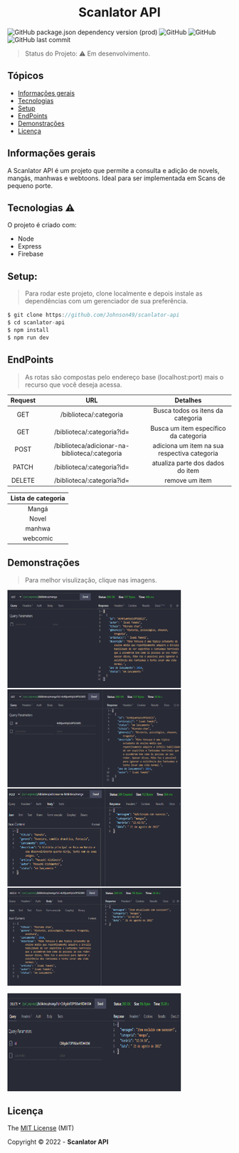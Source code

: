 <h1 align="center"> Scanlator API </h1> </center>

![GitHub package.json dependency version (prod)](https://img.shields.io/github/package-json/dependency-version/Johnson49/scanlator-api/express)
![GitHub](https://img.shields.io/github/license/Johnson49/scanlator-api)
![GitHub](http://img.shields.io/static/v1?label=node&message=16.15.0&color=green&style=for-the-badge&logo=javascript)
![GitHub last commit](https://img.shields.io/github/last-commit/Johnson49/scanlator-api)

> Status do Projeto:  :warning: Em desenvolvimento.

## Tópicos 

* [Informações gerais](#informações-gerais)
* [Tecnologias](#tecnologias)
* [Setup](#setup)
* [EndPoints](#endpoints)
* [Demonstrações](#demonstrações)
* [Licença](#licença)

## Informações gerais
A Scanlator API é um projeto que permite a consulta e adição de novels, mangás, manhwas e webtoons. Ideal para ser implementada em Scans de pequeno porte.


## Tecnologias :warning:
O projeto é criado com:

* Node
* Express
* Firebase


## Setup: 
> Para rodar este projeto, clone localmente e depois instale as dependências com um gerenciador de sua preferência.

```javascript
$ git clone https://github.com/Johnson49/scanlator-api
$ cd scanlator-api
$ npm install 
$ npm run dev
```  

## EndPoints

> As rotas são compostas pelo endereço base (localhost:port) mais o recurso que você deseja acessa.

|Request|URL| Detalhes|
|:-------:|:-----:|:------:|
|GET | /biblioteca/:categoria | Busca todos os itens da categoria|
|GET |  /biblioteca/:categoria?id= | Busca um item específico da categoria|
|POST | /biblioteca/adicionar-na-biblioteca/:categoria | adiciona um item na sua respectiva categoria |
| PATCH | /biblioteca/:categoria?id= | atualiza parte dos dados do item |
| DELETE | /biblioteca/:categoria?id= | remove um item |


|Lista de categoria|
|:-------:|
| Mangá|
|Novel|
|manhwa|
|webcomic|

## Demonstrações
> Para melhor visulização, clique nas imagens.

<p>
 <img width="390" height="220" src="https://github.com/Johnson49/scanlator-api/blob/main/src/assets/get.png"> 
 <img width="390" height="220" src="https://github.com/Johnson49/scanlator-api/blob/main/src/assets/getID.png"> 
 <img width="390" height="220" src="https://github.com/Johnson49/scanlator-api/blob/main/src/assets/post.png"> 
 <img width="390" height="220" src="https://github.com/Johnson49/scanlator-api/blob/main/src/assets/patch.png"> 
</p>
<p>
 <img width="390" height="220" src="https://github.com/Johnson49/scanlator-api/blob/main/src/assets/delete.png"> 
<p>



## Licença

The [MIT License]() (MIT)

Copyright :copyright: 2022 - **Scanlator API**
